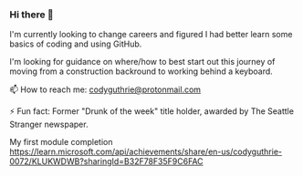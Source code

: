 ### Hi there 👋

<!--
**CodyG83/CodyG83** is a ✨ _special_ ✨ repository because its `README.md` (this file) appears on your GitHub profile.

Here are some ideas to get you started:

- 🔭 I’m currently working on ...
- 🌱 I’m currently learning ...
- 👯 I’m looking to collaborate on ...
- 🤔 I’m looking for help with ...
- 💬 Ask me about ...
- 📫 How to reach me: ...
- 😄 Pronouns: ...
- ⚡ Fun fact: ...
-->
I'm currently looking to change careers and figured I had better learn some basics of coding and using GitHub. 

I'm looking for guidance on where/how to best start out this journey of moving from a construction backround to working behind a keyboard. 

📫 How to reach me: codyguthrie@protonmail.com

⚡ Fun fact: Former "Drunk of the week" title holder, awarded by The Seattle Stranger newspaper. 

My first module completion https://learn.microsoft.com/api/achievements/share/en-us/codyguthrie-0072/KLUKWDWB?sharingId=B32F78F35F9C6FAC 
